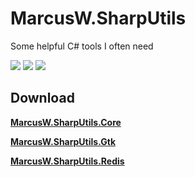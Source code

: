# MarcusW.SharpUtils

Some helpful C# tools I often need

[![](https://travis-ci.org/MarcusWichelmann/MarcusW.SharpUtils.svg?branch=master)](https://travis-ci.org/MarcusWichelmann/MarcusW.SharpUtils)
![](https://img.shields.io/github/release/MarcusWichelmann/MarcusW.SharpUtils.svg)
![](https://img.shields.io/nuget/v/MarcusW.SharpUtils.Core.svg?style=flat)

## Download

[**MarcusW.SharpUtils.Core**](https://www.nuget.org/packages/MarcusW.SharpUtils.Core/)

[**MarcusW.SharpUtils.Gtk**](https://www.nuget.org/packages/MarcusW.SharpUtils.Gtk/)

[**MarcusW.SharpUtils.Redis**](https://www.nuget.org/packages/MarcusW.SharpUtils.Redis/)
